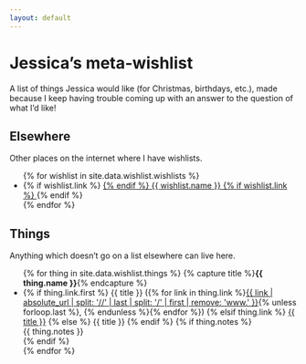 ```yaml
---
layout: default
---
```

# Jessica’s meta-wishlist
A list of things Jessica would like (for Christmas, birthdays, etc.), made because I keep having trouble coming up with an answer to the question of what I’d like!

## Elsewhere
Other places on the internet where I have wishlists.

<ul>
{% for wishlist in site.data.wishlist.wishlists %}
  <li>
    {% if wishlist.link %}
    <a href="{{ wishlist.link }}">
    {% endif %}
      {{ wishlist.name }}
    {% if wishlist.link %}
    </a>
    {% endif %}
  </li>
{% endfor %}
</ul>

## Things
Anything which doesn’t go on a list elsewhere can live here.

<ul>
{% for thing in site.data.wishlist.things %}
  {% capture title %}<strong>{{ thing.name }}</strong>{% endcapture %}
  <li>
  {% if thing.link.first %}
    {{ title }} ({% for link in thing.link %}<a href="{{ link }}">{{ link | absolute_url | split: '//' | last | split: '/' | first | remove: 'www.' }}</a>{% unless forloop.last %}, {% endunless %}{% endfor %})
  {% elsif thing.link %}
    <a href="{{ thing.link }}">{{ title }}</a>
  {% else %}
    {{ title }}
  {% endif %}
  {% if thing.notes %}
    <p style="margin: 0">{{ thing.notes }}</p>
  {% endif %}
  </li>
{% endfor %}
</ul>
